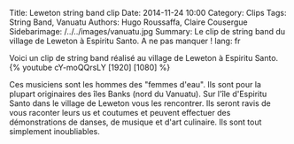 Title: Leweton string band clip
Date: 2014-11-24 10:00
Category: Clips
Tags: String Band, Vanuatu
Authors: Hugo Roussaffa, Claire Cousergue
Sidebarimage: /../../images/vanuatu.jpg
Summary: Le clip de string band du village de Leweton à Espiritu Santo. A ne pas manquer !
lang: fr

Voici un clip de string band réalisé au village de Leweton à Espiritu Santo.
{% youtube cY-moQQrsLY [1920] [1080] %}

Ces musiciens sont les hommes des "femmes d'eau". Ils sont pour la plupart originaires des îles Banks (nord du Vanuatu). Sur l'île d'Espiritu Santo dans le village de Leweton vous les rencontrer. Ils seront ravis de vous raconter leurs us et coutumes et peuvent effectuer des démonstrations de danses, de musique et d'art culinaire.
Ils sont tout simplement inoubliables.